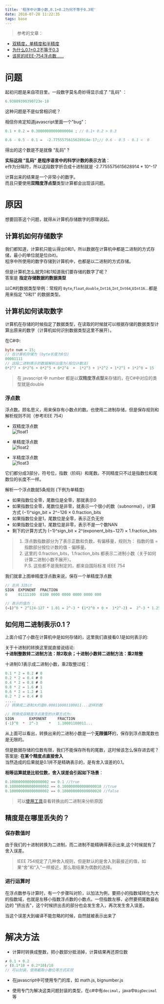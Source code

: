 ```yaml
---
title: '程序中计算小数,0.1+0.2为何不等于0.3呢'
date: 2018-07-28 11:22:35
tags: base
---
```


[float1]:http://wx2.sinaimg.cn/mw690/0060lm7Tly1ftrz7ru6puj30h603ha9v.jpg
[float2]:http://wx1.sinaimg.cn/mw690/0060lm7Tly1ftrz7ruhbsj30ge023aa4.jpg
[float3]:http://wx1.sinaimg.cn/mw690/0060lm7Tly1ftrz7rscqrj304v02swe9.jpg

> 参考的文章：  
- [双精度，单精度和半精度](https://blog.csdn.net/sinat_24143931/article/details/78557852)  
- [为什么0.1+0.2不等于0.3](https://segmentfault.com/a/1190000012175422)
- [该死的IEEE-754浮点数......](https://segmentfault.com/a/1190000009084877)

# 问题

起初问题是来自项目里，一段数字莫名奇妙得显示成了 "乱码" ：  
```js
6.93889390390723e-18
```

这种问题是不是似曾相识呢？

相信你肯定知道javascript里面一个"bug"：
```js
0.1 + 0.2 = 0.30000000000000004 ; // 0.1+ 0.2 > 0.3 

0.6 - 0.5 - 0.1 =  -2.7755575615628914e-17;// 0.6 - 0.5 - 0.1 <  0
```
得出的这个数是不是就像 "乱码" ?

**实际这段 "乱码" 是程序语言中的科学计数的表示方法**：   
e作为分隔符，所以这段数字折合成十进制就是 -2.7755575615628914 * 10^-17

计算出来的结果是一个非常小的数字。  
而且只要使用**双精度浮点型**类型计算都会出现该问题。

# 原因
想要回答这个问题，就得从计算机存储数字的原理说起。 

## 计算机如何存储数字

我们都知道，计算机只能认得出0和1，所以数据在计算机中都是二进制的方式存储，最小的单位就是位(bit)。  
程序中所使用的数字存储到计算机中，也都是以二进制的方式存储。

但是计算机怎么就凭0和1知道我们要存储的数字了呢？  
答案是 **指定存储数据的数据类型**

以C#的数据类型举例：常规的 `Byte`,`float`,`double`,`Int16`,`Int`,`Int64`,`UInt16`...都是用来指定 "0和1" 的数据类型。  


## 计算机如何读取数字

计算机在存储的时候指定了数据类型，在读取的时候就可以根据存储的数据类型计算出原来的数字（计算机如何识别数据类型这里不展开）。

在C#中:
```csharp
byte num = 15;
// 在计算机存储为 (byte长度为8位)
00001111
// 这段二进制表示的数据解析出值为(按位计数法)
0*2^7 + 0*2^6 + 0*2^5 + 0*2^4  +  1*2^3 + 1*2^2 + 1*2^1 + 1*2^0 = 15
```
> 在 javascript 中 number 都是以**双精度浮点型**来存储的，在C#中对应的类型就是double

### 浮点数
浮点数。顾名思义，用来保存有小数点的数。也使用二进制存储，但是保存规则和解析规则不同（参考IEEE 754）

- 双精度浮点数    
![float1]

- 单精度浮点数  
![float2]

- 半精度浮点数  
![float3]

它们都分成3部分，符号位，指数（阶码）和尾数。不同精度只不过是指数位和尾数位的长度不一样。

解析一个浮点数就5条规则 (下例为单精度)

- 如果指数位全零，尾数位是全零，那就表示0
- 如果指数位全零，尾数位是非零，就表示一个很小的数（subnormal），计算方式 (−1)^sign_bit × 2^−126 × 0.fraction_bits
- 如果指数位全是1，尾数位是全零，表示正负无穷
- 如果指数位全是1，尾数位是非零，表示不是一个数NAN
- 剩下的计算方式为 (−1)^sign_bit × 2^(exponent_bits−127) × 1.fraction_bits

> 1. 浮点数指数部分为了表示正数和负数，有偏移量，规则为： 指数的值 = 指数部分按位计数的值 - 偏移量。
> 2. 这里的 0.fraction_bits，1.fraction_bits 都表示二进制小数（关于如何计算二进制小数不展开）。  
> P.S. 这些都不是我制定的，都来自国际标准 IEEE 754

我们就拿上图单精度浮点数来说，保存一个单精度浮点数
```js
// 总共 32bit
SIGN  EXPONENT  FRACTION
0     01111100  0100 0000 0000 0000 0000 000

// 表示的值为 :
(−1)^0 * 2^124-127 * 1.01 = 2^-3 * (1*2^0 + 0 +  1*2^-2) =  2^-3 * 1.25 = 0.15625
```

## 如何用二进制表示0.1？
上面介绍了小数在计算机中是如何存储的，这里我们直接看0.1是如何表示的:

关于十进制的转换这里就直接说结论:  
**十进制整数转二进制方法：除2取余；十进制小数转二进制方法：乘2除整**

十进制0.1表示成二进制小数，乘2取整过程：
```js
0.1 * 2 = 0.2 # 0
0.2 * 2 = 0.4 # 0
0.4 * 2 = 0.8 # 0
0.8 * 2 = 1.6 # 1
0.6 * 2 = 1.2 # 1
0.2 * 2 = 0.4 # 0
.....
// 转换成二进制大约是0.000110001100011...这样的数

// 转换成双精度浮点类型的计算方式为:
SIGN       EXPONENT     FRACTION
(-1)^0  *  2^-3     *   1.10001100011...

```
从上面可以看出，转换出来的二进制小数是一个**无限循环**的，保存到浮点数尾数也是无限的。

但是数据存储的位数有限，我们不能保存所有的尾数，这时候该怎么保存进去呢？  
答案是: **在某个精度点直接舍入**   
当然造成的后果就是0.1并不是精确表示的，是有舍入误差的0.1。  

**相等运算就是比较位数，舍入误差会引起如下场景**：    
```js
0.100000000000000002 == 0.1 //true
0.100000000000000002 == 0.100000000000000010 //true
0.100000000000000002 == 0.100000000000000020 //false
```

>可以[使用工具](http://babbage.cs.qc.cuny.edu/IEEE-754.old/Decimal.html)查看转换出的二进制来分析原因

## 精度是在哪里丢失的？

### 保存数值时
由于我们的十进制转换为二进制，而二进制不能精确得表示出来,这个时候就有了舍入误差。

> IEEE 754规定了几种舍入规则，但是默认的是舍入到最接近的值，如果“舍”和“入”一样接近，那么取结果为偶数的选择。

### 进行运算时
在浮点数参与计算时，有一个步骤叫对阶，以加法为例，要把小的指数域转化为大的指数域，也就是左移小指数浮点数的小数点。一但指数左移，必然要把尾数最右边的 "挤出去"，这个时候挤出去的部分也会发生舍入，再次发生舍入误差。

当这个误差大到编译不能忽略的时候，自然就被表示出来了  
<!-- 理解计算机这么做的"苦衷"，也就理解0.1+0.2不等于0.3了 😊 -->

# 解决方法
- 计算时转换成整数，把小数部分抵消掉，计算结果再还原位数
```js
✗ 0.1 + 0.2 
✓ (0.1*10 + 0.2*10)/10 
// 可以封装，使用截取小数位等方式实现
```

- 在javascript中可使用专门的库，如 math.js, bignumber.js

- 使用专门为解决这类问题封装的类型，在c#中有`decimal`，java中`BigDecimal`等



